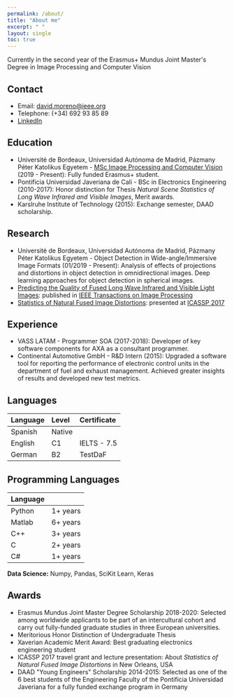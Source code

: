 ```yaml
---
permalink: /about/
title: "About me"
excerpt: " "
layout: single
toc: true
---
```


Currently in the second year of the Erasmus+ Mundus Joint Master's Degree in Image Processing and Computer Vision

## Contact

- Email: [david.moreno@ieee.org](mailto:david.moreno@ieee.org)
- Telephone: (+34) 692 93 85 89
- [LinkedIn](https://www.linkedin.com/in/david-moreno-villamarin/)

## Education

- Université de Bordeaux, Universidad Autónoma de Madrid, Pázmany Péter Katolikus Egyetem - [MSc Image Processing and Computer Vision](ipcv.eu) (2019 - Present): Fully funded Erasmus+ student.
- Pontificia Universidad Javeriana de Cali - BSc in Electronics Engineering (2010-2017): Honor distinction for Thesis _Natural Scene Statistics of Long Wave Infrared and Visible Images_, Merit awards.
- Karslruhe Institute of Technology (2015): Exchange semester, DAAD scholarship.

## Research

- Université de Bordeaux, Universidad Autónoma de Madrid, Pázmany Péter Katolikus Egyetem - Object Detection in Wide-angle/Immersive Image Formats (01/2019 - Present): Analysis of effects of projections and distortions in object detection in omnidirectional images. Deep learning approaches for object detection in spherical images.
- [Predicting the Quality of Fused Long Wave Infrared and Visible Light Images](https://ieeexplore.ieee.org/document/7904687): published in [IEEE Transactions on Image Processing](https://ieeexplore.ieee.org/xpl/RecentIssue.jsp?punumber=83)
- [Statistics of Natural Fused Image Distortions](https://ieeexplore.ieee.org/document/7952355): presented at [ICASSP 2017](http://www.ieee-icassp2017.org/)

## Experience

- VASS LATAM - Programmer SOA (2017-2018): Developer of key software components for AXA as a consultant programmer.
- Continental Automotive GmbH - R&D Intern (2015): Upgraded a software tool for reporting the performance of electronic control units in the department of fuel and exhaust management. Achieved greater insights of results and developed new test metrics.

## Languages

| Language  | Level   | Certificate |
|:----------|:--------|:------------|
| Spanish   | Native  |             |
| English   | C1      | IELTS - 7.5 |
| German    | B2      | TestDaF     |

## Programming Languages

| Language  |           |
|:----------|:----------|
| Python    | 1+ years  |
| Matlab    | 6+ years  |
| C++       | 3+ years  |
| C         | 2+ years  |
| C#        | 1+ years  |

**Data Science:** Numpy, Pandas, SciKit Learn, Keras

## Awards

- Erasmus Mundus Joint Master Degree Scholarship 2018-2020: Selected among worldwide applicants to be part of an intercultural cohort and carry out fully-funded graduate studies in three European universities.
- Meritorious Honor Distinction of Undergraduate Thesis
- Xaverian Academic Merit Award: Best graduating electronics engineering student
- ICASSP 2017 travel grant and lecture presentation: About _Statistics of Natural Fused Image Distortions_ in New Orleans, USA
- DAAD "Young Engineers" Scholarship 2014-2015: Selected as one of the 6 best students of the Engineering Faculty of the Pontificia Universidad Javeriana for a fully funded exchange program in Germany
